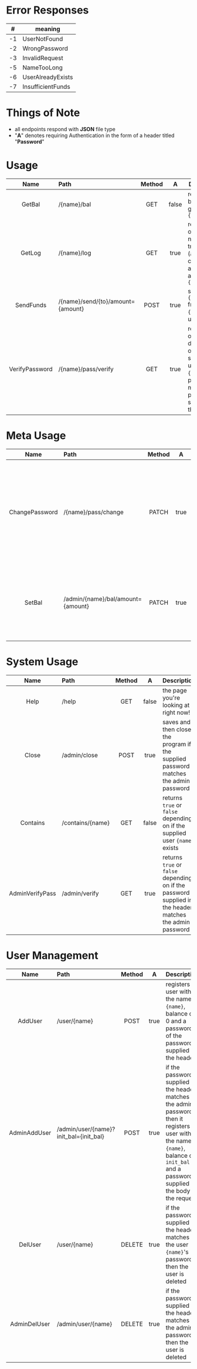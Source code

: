 # Error Responses

| #   | meaning            |
| --- | ------------------ |
| -1  | UserNotFound       |
| -2  | WrongPassword      |
| -3  | InvalidRequest     |
| -5  | NameTooLong        |
| -6  | UserAlreadyExists  |
| -7  | InsufficientFunds  |

# Things of Note
* all endpoints respond with **JSON** file type
* "**A**" denotes requiring Authentication in the form of a header titled "**Password**"

# Usage
|      Name      | Path                              | Method |   A   | Description                                                                                                                 |
| :------------: | :-------------------------------- | :----: | :---: | --------------------------------------------------------------------------------------------------------------------------- |
|     GetBal     | /{name}/bal                       |  GET   | false | returns the balance of a given user `{name}`                                                                                |
|     GetLog     | /{name}/log                       |  GET   | true  | returns a list of last `n` number of transactions (a configurable amount) of a given user `{name}`                          |
|   SendFunds    | /{name}/send/{to}/amount={amount} |  POST  | true  | sends `{amount}` from user `{name}` to user `{to}`                                                                          |
| VerifyPassword | /{name}/pass/verify               |  GET   | true  | returns `true` or `false` depending on if the supplied user `{name}`'s password matches the password supplied in the header |

# Meta Usage
|      Name      | Path                              | Method |   A   | Description                                                                                                                              |
| :------------: | :-------------------------------- | :----: | :---: | ---------------------------------------------------------------------------------------------------------------------------------------- |
| ChangePassword | /{name}/pass/change               | PATCH  | true  | if the password supplied in the header matches the user `{name}`'s password, the user's password is changed to the one given in the body |
|     SetBal     | /admin/{name}/bal/amount={amount} | PATCH  | true  | sets the balance of a give user `{name}` if the supplied password matches the admin password                                             |

# System Usage
|      Name       | Path             | Method |   A   | Description                                                                                              |
| :-------------: | :--------------- | :----: | :---: | -------------------------------------------------------------------------------------------------------- |
|      Help       | /help            |  GET   | false | the page you're looking at right now!                                                                    |
|      Close      | /admin/close     |  POST  | true  | saves and then closes the program if the supplied password matches the admin password                    |
|    Contains     | /contains/{name} |  GET   | false | returns `true` or `false` depending on if the supplied user `{name}` exists                              |
| AdminVerifyPass | /admin/verify    |  GET   | true  | returns `true` or `false` depending on if the password supplied in the header matches the admin password |

# User Management
|     Name     | Path                                   | Method |   A   | Description                                                                                                                                                                                  |
| :----------: | :------------------------------------- | :----: | :---: | -------------------------------------------------------------------------------------------------------------------------------------------------------------------------------------------- |
|   AddUser    | /user/{name}                           |  POST  | true  | registers a user with the name `{name}`, balance of 0 and a password of the password supplied in the header                                                                                  |
| AdminAddUser | /admin/user/{name}?init_bal={init_bal} |  POST  | true  | if the password supplied in the header matches the admin password, then it registers a user with the name `{name}`, balance of `init_bal` and a password supplied by the body of the request |
|   DelUser    | /user/{name}                           | DELETE | true  | if the password supplied in the header matches the user `{name}`'s password, then the user is deleted                                                                                        |
| AdminDelUser | /admin/user/{name}                     | DELETE | true  | if the password supplied in the header matches the admin password, then the user is deleted                                                                                                  |
